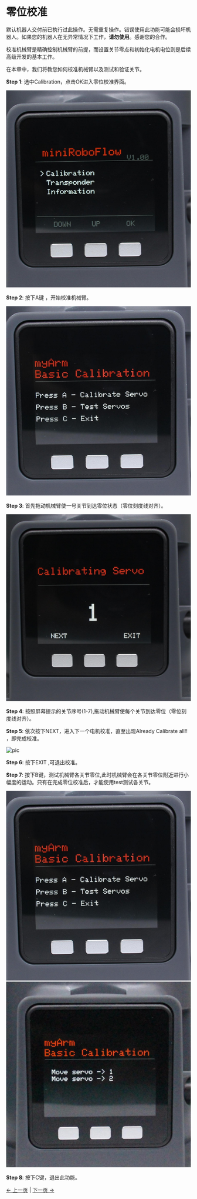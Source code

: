 # 零位校准

默认机器人交付前已执行过此操作。无需重复操作。错误使用此功能可能会损坏机器人。如果您的机器人在无异常情况下工作，**请勿使用**。感谢您的合作。

校准机械臂是精确控制机械臂的前提，而设置关节零点和初始化电机电位则是后续高级开发的基本工作。

在本章中，我们将教您如何校准机械臂以及测试和验证关节。

**Step 1**: 选中Calibration，点击OK进入零位校准界面。

![pic](../../../../resources/4-FunctionsAndApplications/5-BasicFunctions/5.1-SystemInstructionsForUse/resources/main.jpg)

**Step 2**: 按下A键 ，开始校准机械臂。

![pic](../../../../resources/4-FunctionsAndApplications/5-BasicFunctions/5.1-SystemInstructionsForUse/resources/calibrate.jpg)

**Step 3**: 首先拖动机械臂使一号关节到达零位状态（零位刻度线对齐）。

![pic](../../../../resources/4-FunctionsAndApplications/5-BasicFunctions/5.1-SystemInstructionsForUse/resources/calibrate1.jpg)

**Step 4**: 按照屏幕提示的关节序号(1-7),拖动机械臂使每个关节到达零位（零位刻度线对齐）。

**Step 5**: 依次按下NEXT，进入下一个电机校准，直至出现Already Calibrate all!! ，即完成校准。

![pic](../../../../resources/4-FunctionsAndApplications/5-BasicFunctions/5.1-SystemInstructionsForUse/resources/calibrateover.jpg)

**Step 6**: 按下EXIT ,可退出校准。

**Step 7**: 按下B键，测试机械臂各关节零位,此时机械臂会在各关节零位附近进行小幅度的运动。只有在完成零位校准后，才能使用test测试各关节。

![pic](../../../../resources/4-FunctionsAndApplications/5-BasicFunctions/5.1-SystemInstructionsForUse/resources/calibrate.jpg)
![pic](../../../../resources/4-FunctionsAndApplications/5-BasicFunctions/5.1-SystemInstructionsForUse/resources/test.jpg)

**Step 8**: 按下C键，退出此功能。

[← 上一页](./5.1.1.1-MinirobotGuide.md) | [下一页 →](./5.1.1.3-transponder.md)